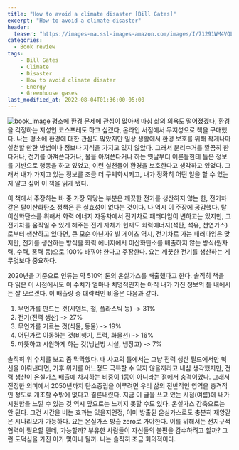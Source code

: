 ```yaml
---
title: "How to avoid a climate disaster [Bill Gates]"
excerpt: "How to avoid a climate disaster"
header:
  teaser: "https://images-na.ssl-images-amazon.com/images/I/71291WM4VQL.jpg"
categories:
  - Book review
tags:
    - Bill Gates
    - Climate
    - Disaster
    - How to avoid climate disater
    - Energy
    - Greenhouse gases
last_modified_at: 2022-08-04T01:36:00-05:00
---
```


![book_image](https://images-na.ssl-images-amazon.com/images/I/71291WM4VQL.jpg)
평소에 환경 문제에 관심이 많아서 마침 삶의 의욕도 떨어졌겠다, 환경을 걱정하는 지성인 코스프레도 하고 싶겠다, 온라인 서점에서 무지성으로 책을 구매했다. 나는 평소에 환경에 대한 관심도 많았지만 일상 생활에서 환경 보호를 위해 작게나마 실천할 만한 방법이나 정보나 지식을 가지고 있지 않았다. 그래서 분리수거를 깔끔히 한다거나, 전기를 아껴쓴다거나, 물을 아껴쓴다거나 하는 옛날부터 어른들한테 들은 정보를 기반으로 행동을 하고 있었고, 이런 실천들이 환경을 보호한다고 생각하고 있었다. 그래서 내가 가지고 있는 정보를 조금 더 구체화시키고, 내가 정확히 어떤 일을 할 수 있는지 알고 싶어 이 책을 읽게 됐다.

이 책에서 주장하는 바 중 가장 와닿는 부분은 깨끗한 전기를 생산하지 않는 한, 전기차 같은 탈이산화탄소 정책은 큰 실효성이 없다는 것이다. 나 역시 이 주장에 공감했다. 탈 이산화탄소를 위해서 화력 에너지 자동차에서 전기차로 패러다임이 변하고는 있지만, 그 전기차를 움직일 수 있게 해주는 전기 자체가 현재도 화력에너지(석탄, 석유, 천연가스)로부터 생산하고 있다면, 큰 모순 아닌가? 빌 게이츠 역시, 전기차로 가는 패러다임은 맞지만, 전기를 생산하는 방식을 화력 에너지에서 이산화탄소를 배출하지 않는 방식(원자력, 수력, 풍력 등)으로 100% 바꿔야 한다고 주장한다. 요는 깨끗한 전기를 생산하는 게 무엇보다 중요하다.

2020년을 기준으로 인류는 약 510억 톤의 온실가스를 배출했다고 한다. 솔직히 책을 다 읽은 이 시점에서도 이 수치가 얼마나 치명적인지는 아직 내가 가진 정보의 틀 내에서는 잘 모르겠다. 이 배출량 중 대략적인 비율은 다음과 같다.

1. 무언가를 만드는 것(시멘트, 철, 플라스틱 등) -> 31%
2. 전기(전력 생산) -> 27%
3. 무언가를 기르는 것(식물, 동물) -> 19%
4. 어딘가로 이동하는 것(비행기, 트럭, 화물선) -> 16%
5. 따뜻하고 시원하게 하는 것(냉난방 시설, 냉장고) -> 7%

솔직히 위 수치를 보고 좀 막막했다. 내 사고의 틀에서는 그냥 전력 생산 필드에서만 혁신을 이뤄낸다면, 기후 위기를 어느정도 극복할 수 있지 않을까라고 내심 생각했지만, 전력 생산이 온실가스 배출에 차지하는 비중이 1등이 아니라는 점에서 충격이었다. 그래서 진정한 의미에서 2050년까지 탄소중립을 이루려면 우리 삶의 전반적인 영역을 충격적인 정도로 개조할 수밖에 없다고 결론내렸다. 지금 이 글을 쓰고 있는 시점(여름)에 내가 시원함을 느낄 수 있는 것 역시 앞으로는 느끼지 못할 수도 있다. 온실가스 감축으로는 안 된다. 그건 시간을 버는 효과는 있을지언정, 이미 방출된 온실가스로도 충분히 재앙같은 시나리오가 가능하다. 요는 온실가스 방출 zero로 가야한다. 이를 위해서는 전지구적 협력이 필요할 텐데, 가능할까? 부유한 사람들이 자신들의 불편을 감수하려고 할까? 그런 도덕심을 가진 이가 몇이나 될까. 나는 솔직히 조금 회의적이다.